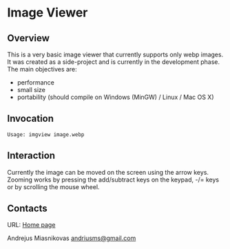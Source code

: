 Image Viewer
============

Overview
--------

This is a very basic image viewer that currently supports only webp images.
It was created as a side-project and is currently in the development phase.
The main objectives are:

- performance
- small size
- portability (should compile on Windows (MinGW) / Linux / Mac OS X)

Invocation
----------

    Usage: imgview image.webp

Interaction
-----------

Currently the image can be moved on the screen using the arrow keys. Zooming works by pressing the
add/subtract keys on the keypad, -/= keys or by scrolling the mouse wheel.

Contacts
--------

URL: [Home page](http://andrius.miasnikovas.lt)

Andrejus Miasnikovas <andriusms@gmail.com>

